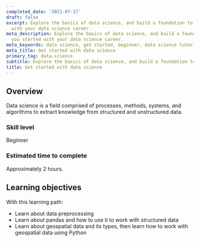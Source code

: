 ```yaml
---
completed_date: '2021-07-17'
draft: false
excerpt: Explore the basics of data science, and build a foundation to get you started
  with your data science career.
meta_description: Explore the basics of data science, and build a foundation to get
  you started with your data science career.
meta_keywords: data science, get started, beginner, data science tutorials
meta_title: Get started with data science
primary_tag: data-science
subtitle: Explore the basics of data science, and build a foundation to get you started.
title: Get started with data science
---
```


## Overview

Data science is a field comprised of processes, methods, systems, and algorithms to extract knowledge from structured and unstructured data.

### Skill level

Beginner

### Estimated time to complete

Approximately 2 hours.

## Learning objectives

With this learning path:

* Learn about data preprocessing
* Learn about pandas and how to use it to work with structured data
* Learn about geospatial data and its types, then learn how to work with geospatial data using Python